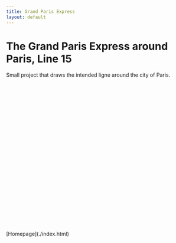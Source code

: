 ```yaml
---
title: Grand Paris Express
layout: default
---
```

# The Grand Paris Express around Paris, Line 15
Small project that draws the intended ligne around the city of Paris.
<div id="mapid" style="width: 600px; height: 400px">
      <script>
            var mymap = L.map('mapid').setView([48.854908, 2.367671], 11);
            L.tileLayer('https://api.tiles.mapbox.com/v4/{id}/{z}/{x}/{y}.png?access_token={accessToken}', {
                  attribution: 'Map data &copy; <a href="https://www.openstreetmap.org/">OpenStreetMap</a> contributors, <a href="https://creativecommons.org/licenses/by-sa/2.0/">CC-BY-SA</a>, Imagery © <a href="https://www.mapbox.com/">Mapbox</a>',
                  maxZoom: 18,
                  id: 'mapbox.streets',
                  accessToken: 'pk.eyJ1IjoiZ3BlcnJlYXVsdDkxIiwiYSI6ImNqdXJqYmxubTBpbDU0M25wdm5hMnk2dGEifQ.xS5T9S5SvQKL8wiChwUErA'
            }).addTo(mymap)
            $.getJSON("ligne15_ligne.geojson",function(data){
                  L.geoJson(data).addTo(mymap);
            });
     </script>
</div>
[Homepage](./index.html)
